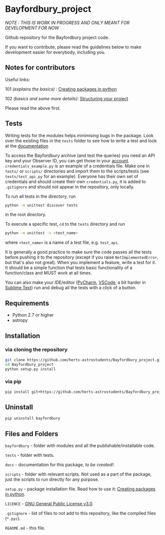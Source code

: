 # Bayfordbury_project

*NOTE : THIS IS WORK IN PROGRESS AND ONLY MEANT FOR DEVELOPMENT FOR NOW*

Github repository for the Bayfordbury project code.

If you want to contribute, please read the guidelines below to make development easier for everybody, including you.

## Notes for contributors

Useful links:

101 _(explains the basics)_ : [Creating packages in python](https://uoftcoders.github.io/studyGroup/lessons/python/packages/lesson/)

102 _(basics and some more details)_: [Structuring your project](https://docs.python-guide.org/writing/structure/)

Please read the above first.

## Tests

Writing tests for the modules helps minimising bugs in the package.
Look over the existing files in the `tests` folder to see how to write a test and look at the [documentation](https://docs.python.org/2/library/unittest.html)

To access the Bayfordbury archive (and test the queries) you need an API key and your Observer ID, you can get those in your [account](https://observatory.herts.ac.uk/telescopes/myaccount.php).
`credentials_example.py` is an example of a credentials file.
Make one in `tests/` or `scripts/` directories and import them to the scripts/tests (see `tests/test_api.py` for an example).
Everyone has their own set of credentials and should create their own `credentials.py`, it is added to `.gitignore` and should not appear in the repository, only locally.

To run all tests in the directory, run

```bash
python -m unittest discover tests
```

in the root directory.

To execute a specific test, `cd` to the `tests` directory and run

```bash
python -m unittest -v <test_name>
```

where `<test_name>` is a name of a test file, e.g. `test_api`.


It is generally a good practice to make sure the code passes all the tests before pushing it to the repository (except if you raise `NotImplementedError`, but that's also not great).
When you implement a feature, write a test for it.
It should be a simple function that tests basic functionality of a function/class and MUST work at all times.

You can also make your IDE/editor ([PyCharm](https://www.jetbrains.com/help/pycharm/testing-your-first-python-application.html#), [VSCode](https://donjayamanne.github.io/pythonVSCodeDocs/docs/unittests/), a bit harder in [Sublime Text](https://www.tutorialspoint.com/sublime_text/sublime_text_testing_python_code.htm)) run and debug all the tests with a click of a button.

## Requirements

- Python 2.7 or higher
- astropy

## Installation

### via cloning the repository

```sh
git clone https://github.com/herts-astrostudents/Bayfordbury_project.git
cd Bayfordbury_project
python setup.py install
```

### via pip

```sh
pip install git+https://github.com/herts-astrostudents/Bayfordbury_project.git -U
```

## Uninstall

```sh
pip uninstall bayfordbury
```

## Files and Folders

`bayfordbury` - folder with modules and all the publishable/installable code.

`tests` - folder with tests.

`docs` - documentation for this package, _to be created!_.

`scripts` - folder with relevant scripts. Not used as a part of the package, just the scripts to run directly for any purpose.

`setup.py` - package installation file. Read how to use it: [Creating packages in python](https://uoftcoders.github.io/studyGroup/lessons/python/packages/lesson/).

`LICENCE` - [GNU General Public License v3.0](https://choosealicense.com/licenses/gpl-3.0/#).

`.gitignore` - list of files to not add to this repository, like the compiled files (`*.pyc`).

`README.md` - this file.
